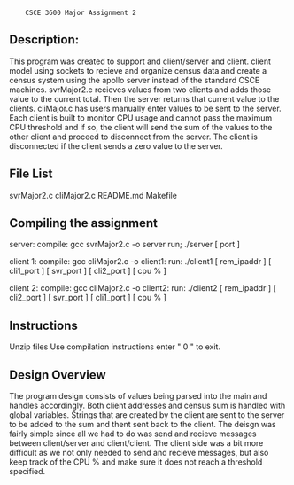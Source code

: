 		CSCE 3600 Major Assignment 2

Description:
-----------------------------------------------------------------------
 This program was created to support and client/server and client. client 
 model using sockets to recieve and organize census data and create a
 census system using the apollo server instead of the standard CSCE machines. 
 svrMajor2.c recieves values from two clients and adds those value to the 
 current total. Then the server returns that current value to the clients. 
 cliMajor.c has users manually enter values to be sent to the server. Each 
 client is built to monitor CPU usage and cannot pass the maximum CPU threshold 
 and if so, the client will send the sum of the values to the other client and 
 proceed to disconnect from the server. The client is disconnected if the 
 client sends a zero value to the server.

File List
-----------------------------------------------------------------------
 svrMajor2.c
 cliMajor2.c
 README.md
 Makefile

Compiling the assignment
-----------------------------------------------------------------------
 server:
  compile: 
   gcc svrMajor2.c -o server
  run;
   ./server [ port ]

 client 1:
  compile:
   gcc cliMajor2.c -o client1:
  run:
   ./client1 [ rem_ipaddr ] [ cli1_port ] [ svr_port ] [ cli2_port ] [ cpu % ]

 client 2:
  compile:
   gcc cliMajor2.c -o client2:
  run:
   ./client2 [ rem_ipaddr ] [ cli2_port ] [ svr_port ] [ cli1_port ] [ cpu % ]

Instructions
-----------------------------------------------------------------------
 Unzip files
 Use compilation instructions
 enter " 0 " to exit.

Design Overview
-----------------------------------------------------------------------
 The program design consists of values being parsed into the main and handles 
 accordingly. Both client addresses and census sum is handled with global 
 variables. Strings that are created by the client are sent to the server to 
 be added to the sum and thent sent back to the client. The deisgn was fairly 
 simple since all we had to do was send and recieve messages between client/server 
 and client/client. The client side was a bit more difficult as we not only needed 
 to send and recieve messages, but also keep track of the CPU % and make sure it 
 does not reach a threshold specified.

